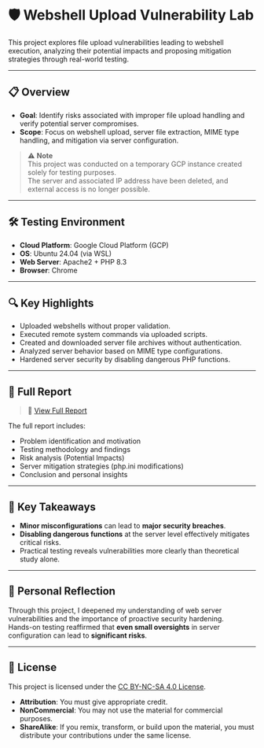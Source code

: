# 🛡️ Webshell Upload Vulnerability Lab

This project explores file upload vulnerabilities leading to webshell execution, analyzing their potential impacts and proposing mitigation strategies through real-world testing.

---

## 📋 Overview

- **Goal**: Identify risks associated with improper file upload handling and verify potential server compromises.
- **Scope**: Focus on webshell upload, server file extraction, MIME type handling, and mitigation via server configuration.

> ⚠️ **Note**  
> This project was conducted on a temporary GCP instance created solely for testing purposes.  
> The server and associated IP address have been deleted, and external access is no longer possible.

---

## 🛠️ Testing Environment

- **Cloud Platform**: Google Cloud Platform (GCP)
- **OS**: Ubuntu 24.04 (via WSL)
- **Web Server**: Apache2 + PHP 8.3
- **Browser**: Chrome

---

## 🔍 Key Highlights

- Uploaded webshells without proper validation.
- Executed remote system commands via uploaded scripts.
- Created and downloaded server file archives without authentication.
- Analyzed server behavior based on MIME type configurations.
- Hardened server security by disabling dangerous PHP functions.

---

## 📄 Full Report

> 📑 [View Full Report](./report/[BarnOwl5]Webshell_Upload_Vulnerability_Lab_Report.pdf)

The full report includes:
- Problem identification and motivation
- Testing methodology and findings
- Risk analysis (Potential Impacts)
- Server mitigation strategies (php.ini modifications)
- Conclusion and personal insights

---

## 🚀 Key Takeaways

- **Minor misconfigurations** can lead to **major security breaches**.
- **Disabling dangerous functions** at the server level effectively mitigates critical risks.
- Practical testing reveals vulnerabilities more clearly than theoretical study alone.

---

## 🧠 Personal Reflection

Through this project, I deepened my understanding of web server vulnerabilities and the importance of proactive security hardening.  
Hands-on testing reaffirmed that **even small oversights** in server configuration can lead to **significant risks**.

---
## 📜 License

This project is licensed under the [CC BY-NC-SA 4.0 License](https://creativecommons.org/licenses/by-nc-sa/4.0/).

- **Attribution**: You must give appropriate credit.
- **NonCommercial**: You may not use the material for commercial purposes.
- **ShareAlike**: If you remix, transform, or build upon the material, you must distribute your contributions under the same license.

